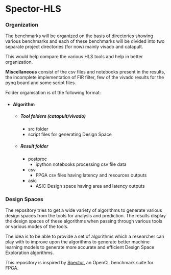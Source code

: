 # Spector-HLS

### Organization

The benchmarks will be organized on the basis of directories showing various
benchmarks and each of these benchmarks will be divided into two separate 
project directories (for now) mainly vivado and catapult. 

This would help compare the various HLS tools and help in better organization.

**Miscellaneous** consist of the csv files and notebooks present in the results, the incomplete implementation of FIR filter, few of the vivado results for the pynq board and some script files. 

Folder organisation is of the following format:

- #### Algorithm
	- ##### Tool folders (catapult/vivado)
		- src folder
		- script files for generating Design Space
	- ##### Result folder
		- postproc
			- ipython notebooks processing csv file data
		- csv
			- FPGA csv files having latency and resources outputs
		- asic
			- ASIC Design space having area and latency outputs

### Design Spaces
The repository tries to get a wide variety of algorithms to generate various design spaces from the tools for analysis and prediction. The results display the design spaces of these algorithms when passing through various tools or various modes of the tools. 

The idea is to be able to provide a set of algorithms which a researcher can play with to improve upon the algorithms to generate better machine learning models to generate more accurate and efficient Design Space Exploration algorithms.

This repository is inspired by [Spector](https://github.com/KastnerRG/spector "Spector"), an OpenCL benchmark suite for FPGA.

